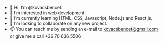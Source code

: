 - 👋 Hi, I’m @kovacsbencet.
- 👀 I’m interested in web development.
- 🌱 I’m currently learning HTML, CSS, Javascript, Node.js and React.js.
- 💞️ I’m looking to collaborate on any new project.
- 📫 You can reach me by sending an e-mail to kovacsbencet@gmail.com or give me a call +36 70 636 5506.

<!---
kovacsbencet/kovacsbencet is a ✨ special ✨ repository because its `README.md` (this file) appears on your GitHub profile.
You can click the Preview link to take a look at your changes.
--->
